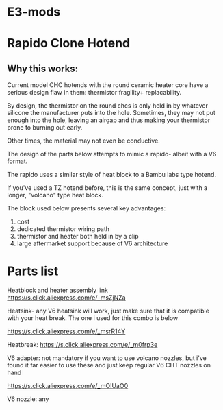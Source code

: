 # E3-mods

# Rapido Clone Hotend

## Why this works:

Current model CHC hotends with the round ceramic heater core have a serious design flaw in them: thermistor fragility+ replacability.

By design, the thermistor on the round chcs is only held in by whatever silicone the manufacturer puts into the hole. Sometimes, they may not put enough into the hole, leaving an airgap and thus making your thermistor prone to burning out early. 

Other times, the material may not even be conductive.

The design of the parts below attempts to mimic a rapido- albeit with a V6 format.

The rapido uses a similar style of
heat block to a Bambu labs type hotend.

If you've used a TZ hotend before, this is the same concept, just with a longer, "volcano" type heat block.

The block used below presents several key advantages:

1. cost
2. dedicated thermistor wiring path
3. thermistor and heater both held in by a clip
4. large aftermarket support because of V6 architecture

# Parts list 

Heatblock and heater assembly link
https://s.click.aliexpress.com/e/_msZjNZa

Heatsink- any V6 heatsink will work, just make sure that it is compatible with your heat break. The one i used for this combo is below

https://s.click.aliexpress.com/e/_msrR14Y

Heatbreak:
https://s.click.aliexpress.com/e/_m0frp3e

V6 adapter: not mandatory if you want to use volcano nozzles, but i've found it far easier to use these and just keep regular V6 CHT nozzles on hand

https://s.click.aliexpress.com/e/_mOIUaO0

V6 nozzle: any

